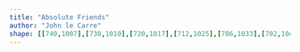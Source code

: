 ```yaml
---
title: "Absolute Friends"
author: "John le Carre"
shape: [[740,1007],[730,1010],[720,1017],[712,1025],[706,1033],[702,1042],[694,1052],[689,1064],[692,1109],[693,1200],[700,1410],[707,1728],[710,1744],[720,1747],[814,1747],[825,1744],[830,1736],[829,1574],[824,1456],[824,1325],[822,1297],[822,1019],[820,1011],[815,1008],[767,1007]]
---
```


